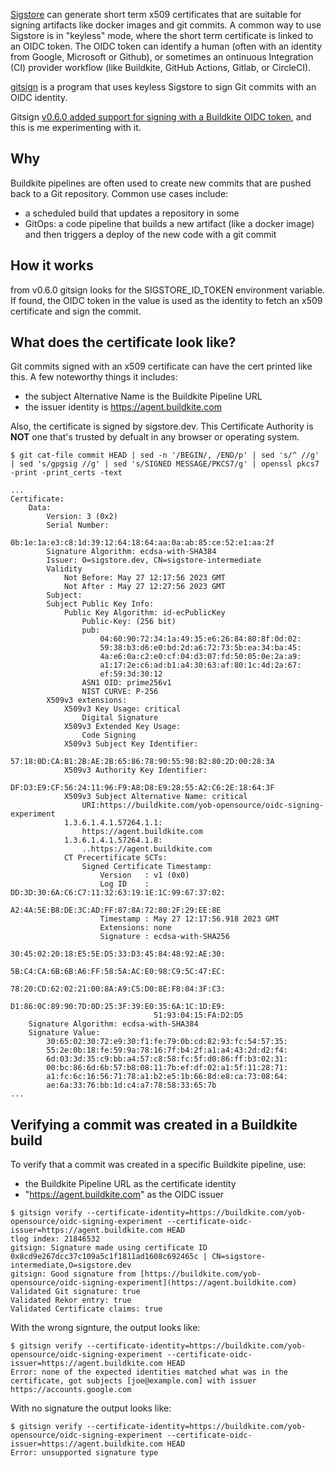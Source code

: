 [Sigstore](https://www.sigstore.dev/) can generate short term x509 certificates that are
suitable for signing artifacts like docker images and git commits. A common way
to use Sigstore is in "keyless" mode, where the short term certificate is
linked to an OIDC token. The OIDC token can identify a human (often with an
identity from Google, Microsoft or Github), or sometimes an ontinuous
Integration (CI) provider workflow (like Buildkite, GitHub Actions, Gitlab, or
CircleCI).

[gitsign](https://github.com/sigstore/gitsign) is a program that uses keyless
Sigstore to sign Git commits with an OIDC identity.

Gitsign [v0.6.0 added support for signing with a Buildkite OIDC
token](https://github.com/sigstore/gitsign/releases/tag/v0.6.0), and this is me
experimenting with it.

## Why

Buildkite pipelines are often used to create new commits that are pushed back
to a Git repository. Common use cases include:

* a scheduled build that updates a repository in some
* GitOps: a code pipeline that builds a new artifact (like a docker image) and
  then triggers a deploy of the new code with a git commit

## How it works

from v0.6.0 gitsign looks for the SIGSTORE_ID_TOKEN environment variable. If
found, the OIDC token in the value is used as the identity to fetch an x509
certificate and sign the commit.


## What does the certificate look like?

Git commits signed with an x509 certificate can have the cert printed like this. A few noteworthy things it includes:

* the subject Alternative Name is the Buildkite Pipeline URL
* the issuer identity is https://agent.buildkite.com

Also, the certificate is signed by sigstore.dev. This Certificate Authority is
**NOT** one that's trusted by defualt in any browser or operating system.

```
$ git cat-file commit HEAD | sed -n '/BEGIN/, /END/p' | sed 's/^ //g' | sed 's/gpgsig //g' | sed 's/SIGNED MESSAGE/PKCS7/g' | openssl pkcs7 -print -print_certs -text

...
Certificate:
    Data:
        Version: 3 (0x2)
        Serial Number:
            0b:1e:1a:e3:c8:1d:39:12:64:18:64:aa:0a:ab:85:ce:52:e1:aa:2f
        Signature Algorithm: ecdsa-with-SHA384
        Issuer: O=sigstore.dev, CN=sigstore-intermediate
        Validity
            Not Before: May 27 12:17:56 2023 GMT
            Not After : May 27 12:27:56 2023 GMT
        Subject:
        Subject Public Key Info:
            Public Key Algorithm: id-ecPublicKey
                Public-Key: (256 bit)
                pub:
                    04:60:90:72:34:1a:49:35:e6:26:84:80:8f:0d:02:
                    59:38:b3:d6:e0:bd:2d:a6:72:73:5b:ea:34:ba:45:
                    4a:e6:0a:c2:e0:cf:04:d3:07:fd:50:05:0e:2a:a9:
                    a1:17:2e:c6:ad:b1:a4:30:63:af:80:1c:4d:2a:67:
                    ef:59:3d:30:12
                ASN1 OID: prime256v1
                NIST CURVE: P-256
        X509v3 extensions:
            X509v3 Key Usage: critical
                Digital Signature
            X509v3 Extended Key Usage:
                Code Signing
            X509v3 Subject Key Identifier:
                57:18:0D:CA:B1:2B:AE:2B:65:86:78:90:55:98:B2:80:2D:00:28:3A
            X509v3 Authority Key Identifier:
                DF:D3:E9:CF:56:24:11:96:F9:A8:D8:E9:28:55:A2:C6:2E:18:64:3F
            X509v3 Subject Alternative Name: critical
                URI:https://buildkite.com/yob-opensource/oidc-signing-experiment
            1.3.6.1.4.1.57264.1.1:
                https://agent.buildkite.com
            1.3.6.1.4.1.57264.1.8:
                ..https://agent.buildkite.com
            CT Precertificate SCTs:
                Signed Certificate Timestamp:
                    Version   : v1 (0x0)
                    Log ID    : DD:3D:30:6A:C6:C7:11:32:63:19:1E:1C:99:67:37:02:
                                A2:4A:5E:B8:DE:3C:AD:FF:87:8A:72:80:2F:29:EE:8E
                    Timestamp : May 27 12:17:56.918 2023 GMT
                    Extensions: none
                    Signature : ecdsa-with-SHA256
                                30:45:02:20:18:E5:5E:D5:33:D3:45:84:48:92:AE:30:
                                5B:C4:CA:6B:6B:A6:FF:58:5A:AC:E0:98:C9:5C:47:EC:
                                78:20:CD:62:02:21:00:8A:A9:C5:D0:8E:F8:04:3F:C3:
                                D1:86:0C:89:90:7D:0D:25:3F:39:E0:35:6A:1C:1D:E9:
                                51:93:04:15:FA:D2:D5
    Signature Algorithm: ecdsa-with-SHA384
    Signature Value:
        30:65:02:30:72:e9:30:f1:fe:79:0b:cd:82:93:fc:54:57:35:
        55:2e:0b:18:fe:59:9a:78:16:7f:b4:2f:a1:a4:43:2d:d2:f4:
        6d:03:3d:35:c9:bb:a4:57:c8:58:fc:5f:d0:86:ff:b3:02:31:
        00:bc:86:6d:6b:57:b8:08:11:7b:ef:df:02:a1:5f:11:28:71:
        a1:fc:6c:16:56:71:78:a1:b2:e5:1b:66:8d:e8:ca:73:08:64:
        ae:6a:33:76:bb:1d:c4:a7:78:58:33:65:7b
...
```

## Verifying a commit was created in a Buildkite build

To verify that a commit was created in a specific Buildkite pipeline, use:

* the Buildkite Pipeline URL as the certificate identity
* "https://agent.buildkite.com" as the OIDC issuer

```
$ gitsign verify --certificate-identity=https://buildkite.com/yob-opensource/oidc-signing-experiment --certificate-oidc-issuer=https://agent.buildkite.com HEAD
tlog index: 21846532
gitsign: Signature made using certificate ID 0x8cd9e267dcc37c109a5c1f1811ad1608c692465c | CN=sigstore-intermediate,O=sigstore.dev
gitsign: Good signature from [https://buildkite.com/yob-opensource/oidc-signing-experiment](https://agent.buildkite.com)
Validated Git signature: true
Validated Rekor entry: true
Validated Certificate claims: true
```

With the wrong signture, the output looks like:

```
$ gitsign verify --certificate-identity=https://buildkite.com/yob-opensource/oidc-signing-experiment --certificate-oidc-issuer=https://agent.buildkite.com HEAD
Error: none of the expected identities matched what was in the certificate, got subjects [joe@example.com] with issuer https://accounts.google.com
```

With no signature the output looks like:

```
$ gitsign verify --certificate-identity=https://buildkite.com/yob-opensource/oidc-signing-experiment --certificate-oidc-issuer=https://agent.buildkite.com HEAD
Error: unsupported signature type
```
